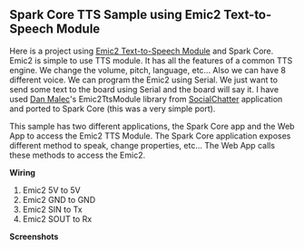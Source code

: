 Spark Core TTS Sample using Emic2 Text-to-Speech Module
-------------------------------------------------------

Here is a project using [Emic2 Text-to-Speech Module][1] and Spark Core. Emic2 is simple to use TTS module. It has all the features of a common TTS engine. We change the volume, pitch, language, etc... Also we can have 8 different voice. We can program the Emic2 using Serial. We just want to send some text to the board using Serial and the board will say it. I have used [Dan Malec][2]'s Emic2TtsModule library from [SocialChatter][3] application and ported to Spark Core (this was a very simple port).

This sample has two different applications, the Spark Core app and the Web App to access the Emic2 TTS Module. The Spark Core application exposes different method to speak, change properties, etc... The Web App calls these methods to access the Emic2. 

**Wiring**

 1. Emic2 5V to 5V 
 2. Emic2 GND to GND 
 3. Emic2 SIN to Tx 
 4. Emic2 SOUT to Rx

**Screenshots**


  [1]: http://www.parallax.com/product/30016
  [2]: https://github.com/dmalec
  [3]: https://github.com/dmalec/SocialChatter